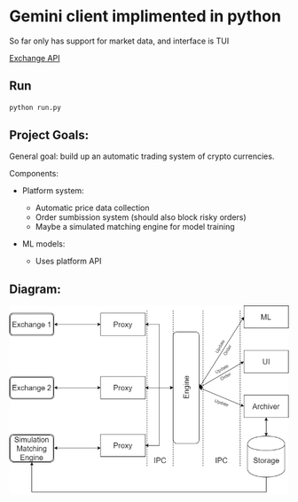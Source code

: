 # Gemini client implimented in python

So far only has support for market data, and interface is TUI

[Exchange API](https://docs.gemini.com/rest-api/#introduction)

## Run

```bash
python run.py
```
## Project Goals:

General goal: build up an automatic trading system of crypto currencies.

Components:

  - Platform system:

    - Automatic price data collection
    - Order sumbission system (should also block risky orders)
    - Maybe a simulated matching engine for model training

  - ML models:

    - Uses platform API
  
## Diagram:

![Architecture](architecture.png)


